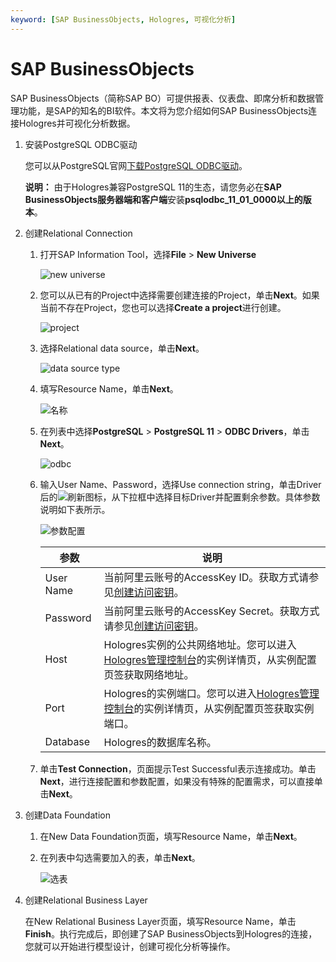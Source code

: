 ```yaml
---
keyword: [SAP BusinessObjects, Hologres, 可视化分析]
---
```


# SAP BusinessObjects

SAP BusinessObjects（简称SAP BO）可提供报表、仪表盘、即席分析和数据管理功能，是SAP的知名的BI软件。本文将为您介绍如何SAP BusinessObjects连接Hologres并可视化分析数据。

1.  安装PostgreSQL ODBC驱动

    您可以从PostgreSQL官网[下载PostgreSQL ODBC驱动](https://www.postgresql.org/ftp/odbc/versions/msi/)。

    **说明：** 由于Hologres兼容PostgreSQL 11的生态，请您务必在**SAP BusinessObjects服务器端和客户端**安装**psqlodbc\_11\_01\_0000以上的版本**。

2.  创建Relational Connection

    1.  打开SAP Information Tool，选择**File** \> **New Universe**

        ![new universe](https://static-aliyun-doc.oss-accelerate.aliyuncs.com/assets/img/zh-CN/5860998161/p265851.png)

    2.  您可以从已有的Project中选择需要创建连接的Project，单击**Next**。如果当前不存在Project，您也可以选择**Create a project**进行创建。

        ![project](https://static-aliyun-doc.oss-accelerate.aliyuncs.com/assets/img/zh-CN/6860998161/p265854.png)

    3.  选择Relational data source，单击**Next**。

        ![data source type](https://static-aliyun-doc.oss-accelerate.aliyuncs.com/assets/img/zh-CN/6860998161/p265862.png)

    4.  填写Resource Name，单击**Next**。

        ![名称](https://static-aliyun-doc.oss-accelerate.aliyuncs.com/assets/img/zh-CN/6860998161/p266351.png)

    5.  在列表中选择**PostgreSQL** \> **PostgreSQL 11** \> **ODBC Drivers**，单击**Next**。

        ![odbc](https://static-aliyun-doc.oss-accelerate.aliyuncs.com/assets/img/zh-CN/6860998161/p266355.png)

    6.  输入User Name、Password，选择Use connection string，单击Driver后的![刷新](https://static-aliyun-doc.oss-accelerate.aliyuncs.com/assets/img/zh-CN/6860998161/p266361.png)图标，从下拉框中选择目标Driver并配置剩余参数。具体参数说明如下表所示。

        ![参数配置](https://static-aliyun-doc.oss-accelerate.aliyuncs.com/assets/img/zh-CN/6860998161/p266358.png)

        |参数|说明|
        |--|--|
        |User Name|当前阿里云账号的AccessKey ID。获取方式请参见[创建访问密钥](/intl.zh-CN/准备工作/准备阿里云账号.md)。|
        |Password|当前阿里云账号的AccessKey Secret。获取方式请参见[创建访问密钥](/intl.zh-CN/准备工作/准备阿里云账号.md)。|
        |Host|Hologres实例的公共网络地址。您可以进入[Hologres管理控制台](https://hologram.console.aliyun.com/#/instance)的实例详情页，从实例配置页签获取网络地址。|
        |Port|Hologres的实例端口。您可以进入[Hologres管理控制台](https://hologram.console.aliyun.com/#/instance)的实例详情页，从实例配置页签获取实例端口。|
        |Database|Hologres的数据库名称。|

    7.  单击**Test Connection**，页面提示Test Successful表示连接成功。单击**Next**，进行连接配置和参数配置，如果没有特殊的配置需求，可以直接单击**Next**。

3.  创建Data Foundation

    1.  在New Data Foundation页面，填写Resource Name，单击**Next**。

    2.  在列表中勾选需要加入的表，单击**Next**。

        ![选表](https://static-aliyun-doc.oss-accelerate.aliyuncs.com/assets/img/zh-CN/6860998161/p266409.png)

4.  创建Relational Business Layer

    在New Relational Business Layer页面，填写Resource Name，单击**Finish**。执行完成后，即创建了SAP BusinessObjects到Hologres的连接，您就可以开始进行模型设计，创建可视化分析等操作。


